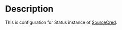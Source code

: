 # Description

This is configuration for Status instance of [SourceCred](https://github.com/sourcecred/sourcecred).
